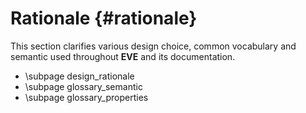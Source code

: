 Rationale {#rationale}
=========

This section clarifies various design choice, common vocabulary and semantic used throughout
**EVE** and its documentation.

- \subpage design_rationale
- \subpage glossary_semantic
- \subpage glossary_properties
